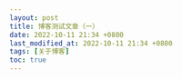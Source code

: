 ```yaml
---
layout: post
title: 博客测试文章（一）
date: 2022-10-11 21:34 +0800
last_modified_at: 2022-10-11 21:34 +0800
tags: [关于博客]
toc: true
---
```

